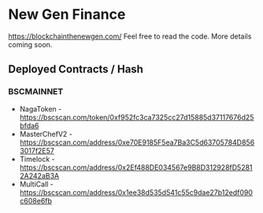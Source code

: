 # New Gen Finance

https://blockchainthenewgen.com/ Feel free to read the code. More details coming soon.

## Deployed Contracts / Hash

### BSCMAINNET

- NagaToken - https://bscscan.com/token/0xf952fc3ca7325cc27d15885d37117676d25bfda6
- MasterChefV2 - https://bscscan.com/address/0xe70E9185F5ea7Ba3C5d63705784D8563017f2E57
- Timelock - https://bscscan.com/address/0x2Ef488DE034567e9B8D312928fD52812A242aB3A
- MultiCall - https://bscscan.com/address/0x1ee38d535d541c55c9dae27b12edf090c608e6fb

